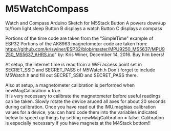 # M5WatchCompass
 Watch and Compass Arduino Sketch for M5Stack
 Button A powers down/up to/from light sleep
  Button B displays a watch
Button C displays a compass
 
 Portions of the time code are taken from the "SimpleTime" example of ESP32
 Portions of the AK8963 magnetometer code are taken from:
 https://github.com/kriswiner/ESP32/blob/master/MPU9250_MS5637/MPU9250_MS5637_AHRS.ino"
 by: Kris Winer, December 14, 2016. 
 Buy him beers!
 
 At setup, the internet time is read from a WiFi access point set in SECRET_SSID and SECRET_PASS of M5Watch.h
 Don't forget to include M5Watch.h and fill out SECRET_SSID and SECRET_PASS there.
  
 Also at setup, a magnetometer calibration is performed when newMagCalibration = true.   
 It is very necessary to calibrate the magnetometer before useful readings can be taken.
 Slowly rotate the device aruond all axes for about 20 seconds during calibration.
 Once you have read out the IMU.magbias calibration values for a device, you can hard code them into the variables indicated below to
 speed up things by setting newMagCalibration = false.
 Calibration is especially necessary if you have magnets at the M4Stack bottom!!

